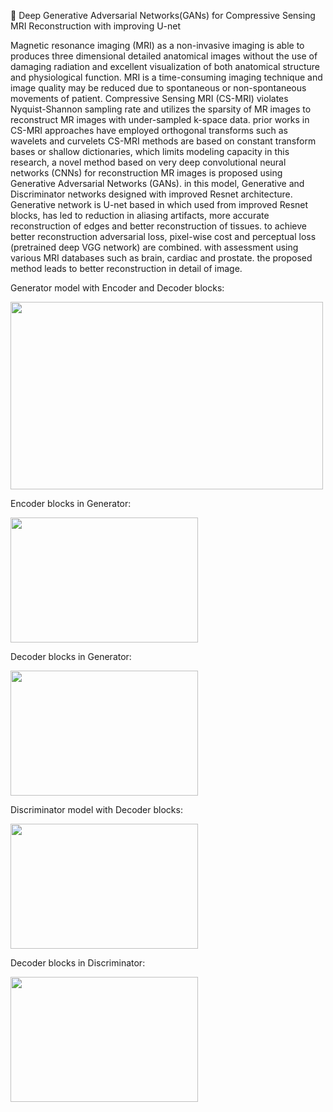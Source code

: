 
👋 Deep Generative Adversarial Networks(GANs) for Compressive Sensing MRI Reconstruction with improving U-net


Magnetic resonance imaging (MRI) as a non-invasive imaging is able to produces three dimensional detailed anatomical images without the use of damaging radiation and excellent visualization of both anatomical structure and physiological function. MRI is a time-consuming imaging technique and image quality may be reduced due to spontaneous or non-spontaneous movements of patient. Compressive Sensing MRI (CS-MRI) violates Nyquist-Shannon sampling rate and utilizes the sparsity of MR images to reconstruct MR images with under-sampled k-space data. prior works in CS-MRI approaches have employed orthogonal transforms such as wavelets and curvelets CS-MRI methods are based on constant transform bases or shallow dictionaries, which limits modeling capacity in this research, a novel method based on very deep convolutional neural networks (CNNs) for reconstruction MR images is proposed using Generative Adversarial Networks (GANs). in this model, Generative and Discriminator networks designed with improved Resnet architecture. Generative network is U-net based in which used from improved Resnet blocks, has led to reduction in aliasing artifacts, more accurate reconstruction of edges and better reconstruction of tissues. to achieve better reconstruction adversarial loss, pixel-wise cost and perceptual loss (pretrained deep VGG network) are combined. with assessment using various MRI databases such as brain, cardiac and prostate. the proposed method leads to better reconstruction in detail of image.

Generator model with Encoder and Decoder blocks:

<img src=https://user-images.githubusercontent.com/28767607/130682538-7136d817-d017-419e-bdd6-a3b8afe0d138.PNG width="500" height="300">

Encoder blocks in Generator:

<img src=https://user-images.githubusercontent.com/28767607/130683161-2c6665f7-fa16-4f33-a484-c6f14491184d.PNG width="300" height="200">

Decoder blocks in Generator:

<img src=https://user-images.githubusercontent.com/28767607/130683286-35771900-e190-47dc-a158-978124593a83.PNG width="300" height="200">

Discriminator model with Decoder blocks:

<img src=https://user-images.githubusercontent.com/28767607/130683406-dc3b2fc1-d7a7-4be4-bbc0-2e7a2ba881a6.PNG width="300" height="200">

Decoder blocks in Discriminator:

<img src=https://user-images.githubusercontent.com/28767607/130683627-ce08ccbc-b827-44f4-92d8-05d531f01f3c.PNG width="300" height="200">
